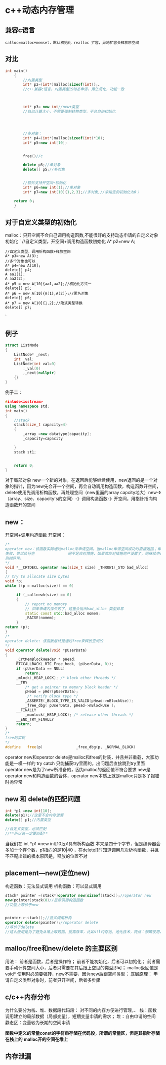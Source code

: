 # c++动态内存管理
## 兼容c语言
`
calloc=malloc+memset，默认初始化
realloc 扩容，异地扩容会释放原空间
`

## 对比
```cpp
int main()
    {
        //内置类型
        int* p2=(int*)malloc(sizeof(int));、
        //c++兼容c语言，内置类型的动态申请，用法简化，功能一致



        int* p3= new int//new+类型
        //自动计算大小，不需要强制转换类型，不会自动初始化




        //多对象：
        int* p4=(int*)malloc(sizeof(int)*10);
        int* p5=new int[10];


        free()//c

        delete p3;//单对象
        delete[] p5;//多对象 


        //额外支持开空间+初始化
        int* p6=new int(1);//单对象
        int* p7=new int[10]{1,2,3};//多对象,//未指定的初始化为0；

    return 0；
    }

```

## 对于自定义类型的初始化
malloc：只开空间不会自己调用构造函数,不能很好的支持动态申请的自定义对象初始化
`
    //自定义类型，开空间+调用构造函数初始化
    A* p2=new A;

    //自定义类型，调用析构函数+释放空间
    A* p3=new A(3);
    //多个对象也可以
    A* p4=new A[10];
    delete[] p4;
    A aa1(1);
    A aa2(2);
    A* p5 = new A[10]{aa1,aa2};//初始化方式一
    delete[] p5;
    A* p6 = new A[10]{A(1),A(2)};//匿名对象
    delete[] p6;
    A* p7 = new A[10]{1,2};//隐式类型转换
    delete[] p7;

`

## 例子
```cpp
struct ListNode
{
    ListNode* _next;
    int _val;
    ListNode(int val=0)
        :_val(0)
        ,_next(nullptr)
    {}
}
```
例子二：
```cpp
#inlude<iostream>
using namespace std;
int main()
{
    //stack
    stack(size_t capacity=4)
    {
        _array =new datatype[capacity];
        _capacity=capacity

    }
    stack st1;


    return 0;
}


```

对于局部对象
new一个新的对象，在返回后能够继续使用，new返回的是一个对象的指针，因为new先会开一个空间，再会自动调用构造函数，构造函数开空间，delete使用先调用析构函数，再处理空间（new里面的array capcity地大）new-》（array、size、capacity's的空间）-》调用构造函数-》开空间，用指针指向构造函数开的空间

## new：
开空间+调用构造函数
开空间：
```cpp
/*
operator new：该函数实际通过malloc来申请空间，当malloc申请空间成功时直接返回；申请空间
失败，尝试执行空               间不足应对措施，如果改应对措施用户设置了，则继续申请，否
则抛异常。
*/
void *__CRTDECL operator new(size_t size) _THROW1(_STD bad_alloc)
{
// try to allocate size bytes
void *p;
while ((p = malloc(size)) == 0)

     if (_callnewh(size) == 0)
     {
         // report no memory
         // 如果申请内存失败了，这里会抛出bad_alloc 类型异常
         static const std::bad_alloc nomem;
         _RAISE(nomem);
     }
return (p);
}
/*
operator delete: 该函数最终是通过free来释放空间的
*/
void operator delete(void *pUserData)
{
     _CrtMemBlockHeader * pHead;
     RTCCALLBACK(_RTC_Free_hook, (pUserData, 0));
     if (pUserData == NULL)
         return;
     _mlock(_HEAP_LOCK); /* block other threads */
     __TRY
         /* get a pointer to memory block header */
         pHead = pHdr(pUserData);
          /* verify block type */
         _ASSERTE(_BLOCK_TYPE_IS_VALID(pHead->nBlockUse));
         _free_dbg( pUserData, pHead->nBlockUse );
     __FINALLY
         _munlock(_HEAP_LOCK); /* release other threads */
     __END_TRY_FINALLY
     return;
}
/*
free的实现
*/
#define   free(p)               _free_dbg(p, _NORMAL_BLOCK)
```
operator new和operator delete是malloc和free的封装，并且并非重载，大家功能是一模一样的
try catch 只能捕获try里面的，出问题后直接跳到try里面
operator new是为了new所准备的，因为malloc的返回值不符合要求
new是operator new和构造函数的合体，operator new本质上就是malloc只是多了报错时抛异常

## new 和 delete的匹配问题
```cpp
int *p1 =new int[10];
delete(p1);//这里不会内存泄漏
delete[] p1;//内置类型

//自定义类型，必须匹配
//**所以说一定要匹配**
```

当我们在 int *p1 =new int[10];p1具有析构函数
本来是四十个字节，但是编译器会多加十个存个数，p1指向的是10|40 ，在delete[]时知道调用几次析构函数，并且不匹配出错的根本原因是，释放的位置不对

## placement—new(定位new)
构造函数：无法显式调用
析构函数：可以显式调用


```cpp
stack* pointer =(stack*)operator new(sizeof(stack));//operator new
new(pointer)stack(8)//显示调用构造函数
//功能上等价于new


pointer->~stack();//显式调用析构
operator delete(pointer);//operator delete
//等价于delete
//这么使用是为了避免从堆上取数据，提高效率，比如stl内存池，池化技术，特点：频繁使用，提前存储起来/\
```

## malloc/free和new/delete 的主要区别
用法：
前者是函数，后者是操作符；
前者不能初始化，后者可以初始化；
前者需要手动计算空间大小，后者只需要在其后跟上空见的类型即可；
malloc返回值是void* 使用时必须要强转，new不需要，因为new后跟空间类型；
底层原理：
申请自定义类型对象时，前者只开空间，后者多步骤

## c/c++内存分布
为什么要分为栈、堆、数据段代码段：
对不同的内存方便进行管理，、
栈：函数调用建立的局部数据（局部变量），短期变量申请的需求；
堆：自由申请的空间
静态区：变量较为长期的空间申请

**函数中定义的常量const的字符串存储在代码段，所谓的常量区，但是其指针存储在栈上的**
**malloc开的空间在堆上**

## 内存泄漏